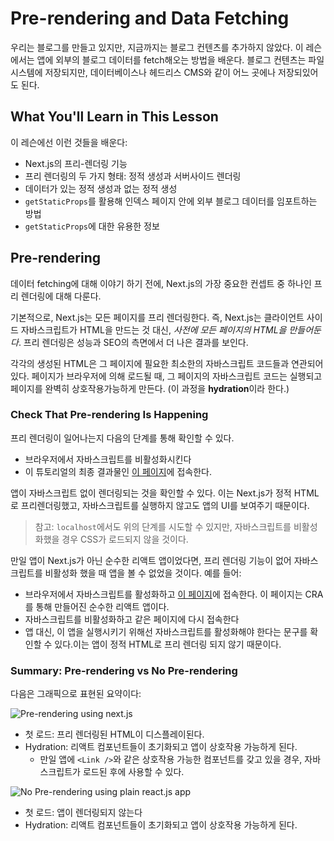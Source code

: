 # Pre-rendering and Data Fetching

우리는 블로그를 만들고 있지만, 지금까지는 블로그 컨텐츠를 추가하지 않았다. 이 레슨에서는 앱에 외부의 블로그 데이터를 fetch해오는 방법을 배운다. 블로그 컨텐츠는 파일 시스템에 저장되지만, 데이터베이스나 헤드리스 CMS와 같이 어느 곳에나 저장되있어도 된다.

## What You'll Learn in This Lesson

이 레슨에선 이런 것들을 배운다:

- Next.js의 프리-렌더링 기능
- 프리 렌더링의 두 가지 형태: 정적 생성과 서버사이드 렌더링
- 데이터가 있는 정적 생성과 없는 정적 생성
- `getStaticProps`를 활용해 인덱스 페이지 안에 외부 블로그 데이터를 임포트하는 방법
- `getStaticProps`에 대한 유용한 정보

## Pre-rendering

데이터 fetching에 대해 이야기 하기 전에, Next.js의 가장 중요한 컨셉트 중 하나인 프리 렌더링에 대해 다룬다.

기본적으로, Next.js는 모든 페이지를 프리 렌더링한다. 즉, Next.js는 클라이언트 사이드 자바스크립트가 HTML을 만드는 것 대신, _사전에 모든 페이지의 HTML을 만들어둔다_. 프리 렌더링은 성능과 SEO의 측면에서 더 나은 결과를 보인다.

각각의 생성된 HTML은 그 페이지에 필요한 최소한의 자바스크립트 코드들과 연관되어있다. 페이지가 브라우저에 의해 로드될 때, 그 페이지의 자바스크립트 코드는 실행되고 페이지를 완벽히 상호작용가능하게 만든다. (이 과정을 **hydration**이라 한다.)

### Check That Pre-rendering Is Happening

프리 렌더링이 일어나는지 다음의 단계를 통해 확인할 수 있다.

- 브라우저에서 자바스크립트를 비활성화시킨다
- 이 튜토리얼의 최종 결과물인 [이 페이지](https://next-learn-starter.vercel.app/)에 접속한다.

앱이 자바스크립트 없이 렌더링되는 것을 확인할 수 있다. 이는 Next.js가 정적 HTML로 프리렌더링했고, 자바스크립트를 실행하지 않고도 앱의 UI를 보여주기 때문이다.

> 참고: `localhost`에서도 위의 단계를 시도할 수 있지만, 자바스크립트를 비활성화했을 경우 CSS가 로드되지 않을 것이다.

만일 앱이 Next.js가 아닌 순수한 리액트 앱이었다면, 프리 렌더링 기능이 없어 자바스크립트를 비활성화 했을 때 앱을 볼 수 없었을 것이다. 예를 들어:

- 브라우저에서 자바스크립트를 활성화하고 [이 페이지](https://create-react-template.vercel.app/)에 접속한다. 이 페이지는 CRA를 통해 만들어진 순수한 리액트 앱이다.
- 자바스크립트를 비활성화하고 같은 페이지에 다시 접속한다
- 앱 대신, 이 앱을 실행시키기 위해선 자바스크립트를 활성화해야 한다는 문구를 확인할 수 있다.이는 앱이 정적 HTML로 프리 렌더링 되지 않기 때문이다.

### Summary: Pre-rendering vs No Pre-rendering

다음은 그래픽으로 표현된 요약이다:

![Pre-rendering using next.js](https://nextjs.org/static/images/learn/data-fetching/pre-rendering.png)

- 첫 로드: 프리 렌더링된 HTML이 디스플레이된다.
- Hydration: 리액트 컴포넌트들이 초기화되고 앱이 상호작용 가능하게 된다.
  - 만일 앱에 `<Link />`와 같은 상호작용 가능한 컴포넌트를 갖고 있을 경우, 자바스크립트가 로드된 후에 사용할 수 있다.

![No Pre-rendering using plain react.js app](https://nextjs.org/static/images/learn/data-fetching/no-pre-rendering.png)

- 첫 로드: 앱이 렌더링되지 않는다
- Hydration: 리액트 컴포넌트들이 초기화되고 앱이 상호작용 가능하게 된다.
